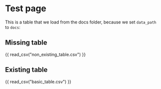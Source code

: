 # Test page

This is a table that we load from the docs folder, because we set `data_path` to `docs`:

## Missing table

{{ read_csv("non_existing_table.csv") }}

## Existing table

{{ read_csv("basic_table.csv") }}